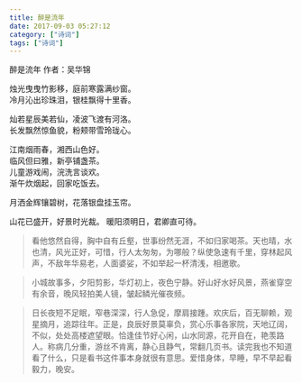 ```yaml
---
title: 醉是流年
date: 2017-09-03 05:27:12
category: ["诗词"]
tags: ["诗词"]
---
```

醉是流年
作者：吴华锦

烛光曳曳竹影移，庭前寒露满纱窗。  
冷月沁出珍珠泪，银桂飘得十里香。

灿若星辰美若仙，凌波飞渡有河洛。   
长发飘然惊鱼貌，粉颊带雪玲珑心。

江南烟雨春，湘西山色好。   
临风但曰雅，新亭铺盏茶。   
儿童游戏闹，浣洗言谈欢。            
渐午炊烟起，回家吃饭去。 

月洒金辉镶碧树，花落银盘挂玉帘。  

山花已盛开，好景时光裁。
暖阳须明日，君卿直可待。 

> 看他悠然自得，胸中自有丘壑，世事纷然无涯，不如归家喝茶。天也晴，水也清，风光正好，可惜，行人太匆匆，为哪般？纵使急速有千里，穿林起风声，不敌年华易老，人面婆娑，不如举起一杯清浅，相邀歌。

> 小城故事多，夕阳剪影，华灯初上，夜色宁静。好山好水好风景，燕雀穿空有余音，晚风轻拍美人镜，皱起鳞光催夜频。

> 日长夜短不足眠，窄巷深深，行人急促，摩肩接踵。欢庆后，百无聊赖，观星摘月，追踪往年。正是，良辰好景莫辜负，赏心乐事各家院，天地辽阔，不似，处处高楼遮望眼。恰逢佳节好心闲，山水同源，花开自在，艳羡路人。称病几分重，游丝不肯离，静心且静气，常翻几页书。读完我也不知道看了什么，只是看书这件事本身就很有意思。爱惜身体，早睡，早不早起看毅力，晚安。
